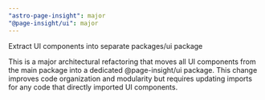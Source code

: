 ```yaml
---
"astro-page-insight": major
"@page-insight/ui": major
---
```


Extract UI components into separate packages/ui package

This is a major architectural refactoring that moves all UI components from the main package into a dedicated @page-insight/ui package. This change improves code organization and modularity but requires updating imports for any code that directly imported UI components.